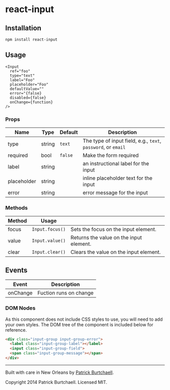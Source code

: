 # react-input

## Installation

`npm install react-input`

## Usage

```
<Input
  ref="foo"
  type="text"
  label="Foo"
  placeholder="Foo"
  defaultValue=""
  error="{false}
  disabled={false}
  onChange={function}
/>
```

### Props

| Name          | Type    | Default   | Description                                                     |
|-------------  |-------- |---------  |---------------------------------------------------------------  |
| type          | string  | `text`    | The type of input field, e.g., `text`, `password`, or `email`   |
| required      | bool    | `false`   | Make the form required                                          | 
| label         | string  |           | an instructional label for the input                            | 
| placeholder   | string  |           | inline placeholder text for the input                           | 
| error         | string  |           | error message for the input                                     | 

### Methods

| Method  | Usage             |                                           |
|-------- |-----------------  |-----------------------------------------  |
| focus   | `Input.focus()`   | Sets the focus on the input element.      |
| value   | `Input.value()`   | Returns the value on the input element.   |
| clear   | `Input.clear()`   | Clears the value on the input element.    |

## Events

| Event     | Description                               | 
|---------  |-----------------------------------------  |
| onChange  | Fuction runs on change                    | 

### DOM Nodes

As this component does not include CSS styles to use, you will need to add your own styles. The DOM tree of the component is included below for reference.

```html
<div class="input-group input-group-error">
  <label class="input-group-label"></label>
  <input class="input-group-field">
  <span class="input-group-message"></span>
</div>
```

---
Built with care in New Orleans by [Patrick Burtchaell](http://twitter.com/pburtchaell).

Copyright 2014 Patrick Burtchaell. Licensed MIT.
